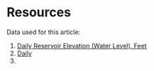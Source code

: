 # Resources

Data used for this article:

1. [Daily Reservoir Elevation (Water Level), Feet]()
1. [Daily ]()
1.
